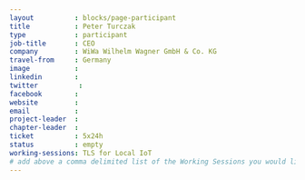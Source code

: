 ```yaml
---
layout          : blocks/page-participant
title           : Peter Turczak
type            : participant
job-title       : CEO
company         : WiWa Wilhelm Wagner GmbH & Co. KG
travel-from     : Germany
image           :
linkedin        : 
twitter          :
facebook        :
website         :
email           :
project-leader  :
chapter-leader  :
ticket          : 5x24h
status          : empty
working-sessions: TLS for Local IoT
# add above a comma delimited list of the Working Sessions you would like to attend (use the session's title)
---
```


<!-- put more details about participant here -->
